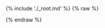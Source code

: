 ---
---

{% include './_root.md' %}
{% raw %}
<script>
const misocmd = window.misocmd || (window.misocmd = []);
misocmd.push(async () => {
  const client = new MisoClient('...');
  await client.ui.ready;
  window.rootElement.innerHTML = window.templates.root();
});
</script>
{% endraw %}
